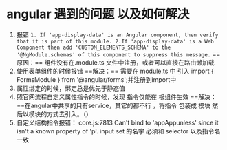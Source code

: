# angular 遇到的问题 以及如何解决
1. 报错 `1. If 'app-display-data' is an Angular component, then verify that it is part of this module. 2.If 'app-display-data' is a Web Component then add 'CUSTOM_ELEMENTS_SCHEMA' to the '@NgModule.schemas' of this component to suppress this message.`
    ==原因：== 组件没有在.module.ts 文件中注册，或者可以直接在路由懒加载
2. 使用表单组件的时候报错
    ==解决：== 需要在 module.ts 中 引入 import { FormsModule } from '@angular/forms';并注册到import中
3. 属性绑定的时候，绑定总是优先于静态值
4. 照官网流程自定义属性指令的时候，发现 指令仅能在 根组件生效
    ==解决：==在angular中共享的只有service，其它的都不行 ，将指令 包装成 模块 然后以模块的方式去引入。（）
5. 自定义结构指令报错： core.js:7813 Can't bind to 'appAppunless' since it isn't a known property of 'p'.
    input  set 的名字 必须和 selector 以及指令名 一致 
